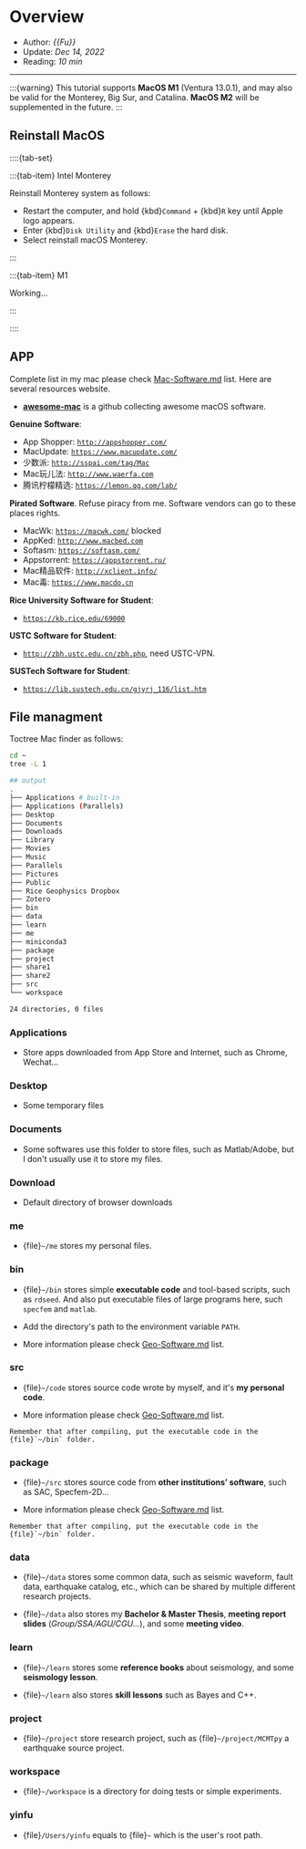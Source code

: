 # Overview

- Author: *{{Fu}}*
- Update: *Dec 14, 2022*
- Reading: *10 min*

---

:::{warning}
This tutorial supports **MacOS M1** (Ventura 13.0.1), and may also be valid for the Monterey, Big Sur, and Catalina. **MacOS M2** will be supplemented in the future.
:::



## Reinstall MacOS

::::{tab-set}

:::{tab-item} Intel Monterey

Reinstall Monterey system as follows:

- Restart the computer, and hold {kbd}`Command` + {kbd}`R` key until Apple logo appears.
- Enter {kbd}`Disk Utility` and {kbd}`Erase` the hard disk.
- Select reinstall macOS Monterey.

:::

:::{tab-item} M1

Working...

:::

::::



## APP

Complete list in my mac please check [Mac-Software.md](../macos_software/MacSoftware.md) list. Here are several resources website.

- [**awesome-mac**](https://github.com/jaywcjlove/awesome-mac) is a github collecting awesome macOS software.


**Genuine Software**:

* App Shopper: [`http://appshopper.com/`](http://appshopper.com/)
* MacUpdate: [`https://www.macupdate.com/`](https://www.macupdate.com/)
* 少数派: [`http://sspai.com/tag/Mac`](http://sspai.com/tag/Mac)
* Mac玩儿法: [`http://www.waerfa.com`](http://www.waerfa.com)
* 腾讯柠檬精选: [`https://lemon.qq.com/lab/`](https://lemon.qq.com/lab/)


**Pirated Software**. Refuse piracy from me. Software vendors can go to these places rights.

* MacWk: [`https://macwk.com/`](https://macwk.com/) blocked
* AppKed: [`http://www.macbed.com`](http://www.macbed.com)
* Softasm: [`https://softasm.com/`](https://softasm.com/)
* Appstorrent: [`https://appstorrent.ru/`](https://appstorrent.ru/)
* Mac精品软件: [`http://xclient.info/`](http://xclient.info/)
* Mac毒: [`https://www.macdo.cn`](https://www.macdo.cn)


**Rice University Software for Student**:

* [`https://kb.rice.edu/69000`](https://kb.rice.edu/69000)


**USTC Software for Student**:

* [`http://zbh.ustc.edu.cn/zbh.php`](http://zbh.ustc.edu.cn/zbh.php), need USTC-VPN.


**SUSTech Software for Student**:

* [`https://lib.sustech.edu.cn/gjyrj_116/list.htm`](https://lib.sustech.edu.cn/gjyrj_116/list.htm)



## File managment

Toctree Mac finder as follows:

```bash
cd ~
tree -L 1

## output
.
├── Applications # built-in
├── Applications (Parallels)
├── Desktop
├── Documents
├── Downloads
├── Library
├── Movies
├── Music
├── Parallels
├── Pictures
├── Public
├── Rice Geophysics Dropbox
├── Zotero
├── bin
├── data
├── learn
├── me
├── miniconda3
├── package
├── project
├── share1
├── share2
├── src
└── workspace

24 directories, 0 files
```




### Applications

- Store apps downloaded from App Store and Internet, such as Chrome, Wechat...

### Desktop

- Some temporary files

### Documents

- Some softwares use this folder to store files, such as Matlab/Adobe, but I don't usually use it to store my files.

### Download

- Default directory of browser downloads

### me

- {file}`~/me` stores my personal files.


### bin

- {file}`~/bin` stores simple **executable code** and tool-based scripts, 
such as `rdseed`. And also put executable files of large programs here, such `specfem` and `matlab`.

- Add the directory's path to the environment variable `PATH`.

- More information please check [Geo-Software.md](../geo_software/GeoSoftware.md) list.



### src

- {file}`~/code` stores source code wrote by myself, and it's **my personal code**.

- More information please check [Geo-Software.md](../geo_software/GeoSoftware.md) list.

```{note}
Remember that after compiling, put the executable code in the {file}`~/bin` folder.
```



### package

- {file}`~/src` stores source code from **other institutions’ software**, such as SAC, Specfem-2D...

- More information please check [Geo-Software.md](../geo_software/GeoSoftware.md) list.

```{note}
Remember that after compiling, put the executable code in the {file}`~/bin` folder.
```



### data

- {file}`~/data` stores some common data, such as seismic waveform, fault data, earthquake catalog, etc., which can be shared by multiple different research projects.

- {file}`~/data` also stores my **Bachelor & Master Thesis**, **meeting report slides** (*Group/SSA/AGU/CGU...*), and some **meeting video**.


### learn

- {file}`~/learn` stores some **reference books** about seismology, and some **seismology lesson**.

- {file}`~/learn` also stores **skill lessons** such as Bayes and C++.



### project

- {file}`~/project` store research project, such as {file}`~/project/MCMTpy` a earthquake source project.


### workspace

- {file}`~/workspace` is a directory for doing tests or simple experiments.


### yinfu

- {file}`/Users/yinfu` equals to {file}`~` which is the user's root path.


